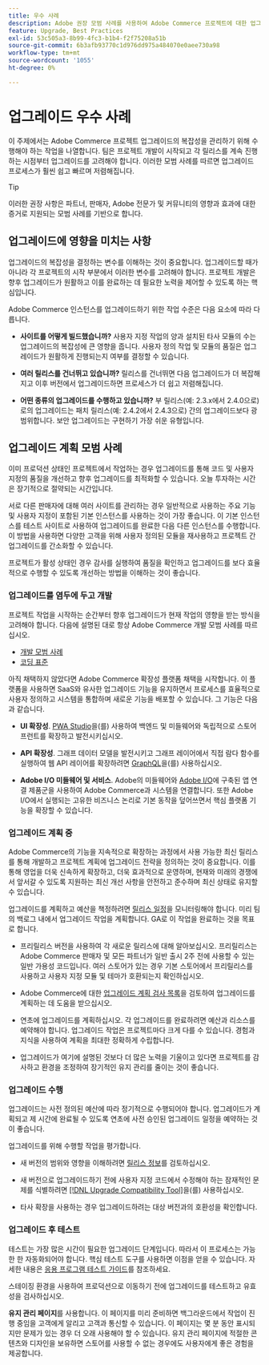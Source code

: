 ```yaml
---
title: 우수 사례
description: Adobe 권장 모범 사례를 사용하여 Adobe Commerce 프로젝트에 대한 업그레이드 프로세스를 관리합니다.
feature: Upgrade, Best Practices
exl-id: 53c505a3-8b99-4fc3-b1b4-f2f75208a51b
source-git-commit: 6b3afb93770c1d976dd975a484070e0aee730a98
workflow-type: tm+mt
source-wordcount: '1055'
ht-degree: 0%

---
```


# 업그레이드 우수 사례

이 주제에서는 Adobe Commerce 프로젝트 업그레이드의 복잡성을 관리하기 위해 수행해야 하는 작업을 나열합니다. 팀은 프로젝트 개발이 시작되고 각 릴리스를 계속 진행하는 시점부터 업그레이드를 고려해야 합니다. 이러한 모범 사례를 따르면 업그레이드 프로세스가 훨씬 쉽고 빠르며 저렴해집니다.

>[!TIP]
>
>이러한 권장 사항은 파트너, 판매자, Adobe 전문가 및 커뮤니티의 영향과 효과에 대한 증거로 지원되는 모범 사례를 기반으로 합니다.

## 업그레이드에 영향을 미치는 사항

업그레이드의 복잡성을 결정하는 변수를 이해하는 것이 중요합니다. 업그레이드할 때가 아니라 각 프로젝트의 시작 부분에서 이러한 변수를 고려해야 합니다. 프로젝트 개발은 향후 업그레이드가 원활하고 이를 완료하는 데 필요한 노력을 제어할 수 있도록 하는 핵심입니다.

Adobe Commerce 인스턴스를 업그레이드하기 위한 작업 수준은 다음 요소에 따라 다릅니다.

- **사이트를 어떻게 빌드했습니까?** 사용자 지정 작업의 양과 설치된 타사 모듈의 수는 업그레이드의 복잡성에 큰 영향을 줍니다. 사용자 정의 작업 및 모듈의 품질은 업그레이드가 원활하게 진행되는지 여부를 결정할 수 있습니다.

- **여러 릴리스를 건너뛰고 있습니까?** 릴리스를 건너뛰면 다음 업그레이드가 더 복잡해지고 이후 버전에서 업그레이드하면 프로세스가 더 쉽고 저렴해집니다.

- **어떤 종류의 업그레이드를 수행하고 있습니까?** 부 릴리스(예: 2.3.x에서 2.4.0으로)로의 업그레이드는 패치 릴리스(예: 2.4.2에서 2.4.3으로) 간의 업그레이드보다 광범위합니다. 보안 업그레이드는 구현하기 가장 쉬운 유형입니다.

## 업그레이드 계획 모범 사례

이미 프로덕션 상태인 프로젝트에서 작업하는 경우 업그레이드를 통해 코드 및 사용자 지정의 품질을 개선하고 향후 업그레이드를 최적화할 수 있습니다. 오늘 투자하는 시간은 장기적으로 절약되는 시간입니다.

서로 다른 판매자에 대해 여러 사이트를 관리하는 경우 일반적으로 사용하는 주요 기능 및 사용자 지정이 포함된 기본 인스턴스를 사용하는 것이 가장 좋습니다. 이 기본 인스턴스를 테스트 사이트로 사용하여 업그레이드를 완료한 다음 다른 인스턴스를 수행합니다. 이 방법을 사용하면 다양한 고객을 위해 사용자 정의된 모듈을 재사용하고 프로젝트 간 업그레이드를 간소화할 수 있습니다.

프로젝트가 활성 상태인 경우 감사를 실행하여 품질을 확인하고 업그레이드를 보다 효율적으로 수행할 수 있도록 개선하는 방법을 이해하는 것이 좋습니다.

### 업그레이드를 염두에 두고 개발

프로젝트 작업을 시작하는 순간부터 향후 업그레이드가 현재 작업의 영향을 받는 방식을 고려해야 합니다. 다음에 설명된 대로 항상 Adobe Commerce 개발 모범 사례를 따르십시오.

- [개발 모범 사례](https://developer.adobe.com/commerce/php/best-practices/)
- [코딩 표준](https://developer.adobe.com/commerce/php/coding-standards/)

아직 채택하지 않았다면 Adobe Commerce 확장성 플랫폼 채택을 시작합니다. 이 플랫폼을 사용하면 SaaS와 유사한 업그레이드 기능을 유지하면서 프로세스를 효율적으로 사용자 정의하고 시스템을 통합하며 새로운 기능을 배포할 수 있습니다. 그 기능은 다음과 같습니다.

- **UI 확장성**. [PWA Studio](https://developer.adobe.com/commerce/pwa-studio/)을(를) 사용하여 백엔드 및 미들웨어와 독립적으로 스토어프런트를 확장하고 발전시키십시오.

- **API 확장성**. 그래프 데이터 모델을 발전시키고 그래프 레이어에서 직접 람다 함수를 실행하여 웹 API 레이어를 확장하려면 [GraphQL](https://developer.adobe.com/commerce/webapi/graphql/index.html)을(를) 사용하십시오.

- **Adobe I/O 미들웨어 및 서비스**. Adobe의 미들웨어와 [Adobe I/O](https://www.adobe.io/)에 구축된 앱 연결 제품군을 사용하여 Adobe Commerce과 시스템을 연결합니다. 또한 Adobe I/O에서 실행되는 고유한 비즈니스 논리로 기본 동작을 덮어쓰면서 핵심 플랫폼 기능을 확장할 수 있습니다.

### 업그레이드 계획 중

Adobe Commerce의 기능을 지속적으로 확장하는 과정에서 사용 가능한 최신 릴리스를 통해 개발하고 프로젝트 계획에 업그레이드 전략을 정의하는 것이 중요합니다. 이를 통해 영업을 더욱 신속하게 확장하고, 더욱 효과적으로 운영하며, 현재와 미래의 경쟁에서 앞서갈 수 있도록 지원하는 최신 개선 사항을 안전하고 준수하며 최신 상태로 유지할 수 있습니다.

업그레이드를 계획하고 예산을 책정하려면 [릴리스 일정](https://experienceleague.adobe.com/en/docs/commerce-operations/release/planning/schedule)을 모니터링해야 합니다. 미리 팀의 백로그 내에서 업그레이드 작업을 계획합니다. GA로 이 작업을 완료하는 것을 목표로 합니다.

- 프리릴리스 버전을 사용하여 각 새로운 릴리스에 대해 알아보십시오. 프리릴리스는 Adobe Commerce 판매자 및 모든 파트너가 일반 출시 2주 전에 사용할 수 있는 일반 가용성 코드입니다. 여러 스토어가 있는 경우 기본 스토어에서 프리릴리스를 사용하고 사용자 지정 모듈 및 테마가 호환되는지 확인하십시오.

- Adobe Commerce에 대한 [업그레이드 계획 검사 목록](https://experienceleague.adobe.com/en/docs/commerce-operations/implementation-playbook/best-practices/maintenance/upgrade-checklist)을 검토하여 업그레이드를 계획하는 데 도움을 받으십시오.

- 연초에 업그레이드를 계획하십시오. 각 업그레이드를 완료하려면 예산과 리소스를 예약해야 합니다. 업그레이드 작업은 프로젝트마다 크게 다를 수 있습니다. 경험과 지식을 사용하여 계획을 최대한 정확하게 수립합니다.

- 업그레이드가 여기에 설명된 것보다 더 많은 노력을 기울이고 있다면 프로젝트를 감사하고 환경을 조정하여 장기적인 유지 관리를 줄이는 것이 좋습니다.

### 업그레이드 수행

업그레이드는 사전 정의된 예산에 따라 정기적으로 수행되어야 합니다. 업그레이드가 계획되고 제 시간에 완료될 수 있도록 연초에 사전 승인된 업그레이드 일정을 예약하는 것이 좋습니다.

업그레이드를 위해 수행할 작업을 평가합니다.

- 새 버전의 범위와 영향을 이해하려면 [릴리스 정보](https://experienceleague.adobe.com/en/docs/commerce-operations/release/notes/overview)를 검토하십시오.

- 새 버전으로 업그레이드하기 전에 사용자 지정 코드에서 수정해야 하는 잠재적인 문제를 식별하려면 [[!DNL Upgrade Compatibility Tool]](../upgrade-compatibility-tool/overview.md)을(를) 사용하십시오.

- 타사 확장을 사용하는 경우 업그레이드하려는 대상 버전과의 호환성을 확인합니다.

### 업그레이드 후 테스트

테스트는 가장 많은 시간이 필요한 업그레이드 단계입니다. 따라서 이 프로세스는 가능한 한 자동화되어야 합니다. 핵심 테스트 도구를 사용하면 이점을 얻을 수 있습니다. 자세한 내용은 [응용 프로그램 테스트 가이드](https://developer.adobe.com/commerce/testing/guide/)를 참조하세요.

스테이징 환경을 사용하여 프로덕션으로 이동하기 전에 업그레이드를 테스트하고 유효성을 검사하십시오.

**유지 관리 페이지**&#x200B;를 사용합니다. 이 페이지를 미리 준비하면 백그라운드에서 작업이 진행 중임을 고객에게 알리고 고객과 통신할 수 있습니다. 이 페이지는 몇 분 동안 표시되지만 문제가 있는 경우 더 오래 사용해야 할 수 있습니다. 유지 관리 페이지에 적절한 콘텐츠와 디자인을 보유하면 스토어를 사용할 수 없는 경우에도 사용자에게 좋은 경험을 제공합니다.
